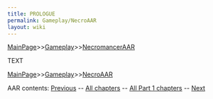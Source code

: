 ```yaml
---
title: PROLOGUE
permalink: Gameplay/NecroAAR
layout: wiki
---
```


[MainPage](/keeperrl_wiki/ "wikilink")>>[Gameplay](/keeperrl_wiki/Gameplay "wikilink")>>[NecromancerAAR](/keeperrl_wiki/Gameplay "wikilink")


TEXT

[MainPage](/keeperrl_wiki/ "wikilink")>>[Gameplay](/keeperrl_wiki/Gameplay "wikilink")>>[NecroAAR](/keeperrl_wiki/Gameplay "wikilink")

AAR contents:
[Previous](/Gameplay/NecromancerAAR/Part1/placeholder "wikilink")   --   [All chapters](/Gameplay/NecromancerAAR "wikilink")   --   [All Part 1 chapters](/Gameplay/NecromancerAAR/Part1 "wikilink")   --   [Next](/Gameplay/NecromancerAAR/Part1/Chapter1_Mapgen "wikilink")
